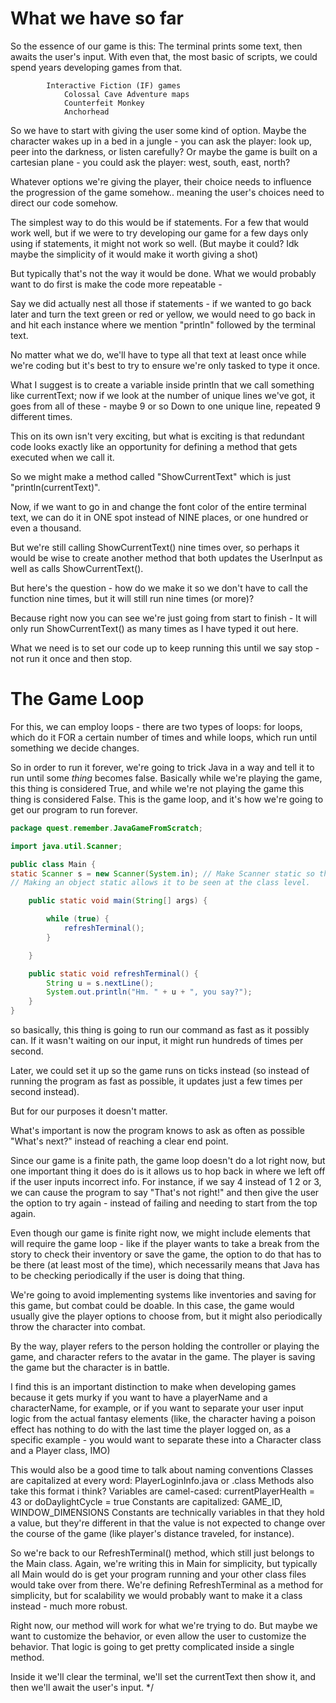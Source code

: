 # What we have so far

So the essence of our game is this:
The terminal prints some text, then awaits the user's input.
With even that, the most basic of scripts, we could spend years developing 
games from that.

            Interactive Fiction (IF) games
                Colossal Cave Adventure maps
                Counterfeit Monkey
                Anchorhead

So we have to start with giving the user some kind of option.
Maybe the character wakes up in a bed in a jungle -
you can ask the player: look up, peer into the darkness, or listen carefully?
Or maybe the game is built on a cartesian plane - 
you could ask the player: west, south, east, north?

Whatever options we're giving the player, their choice needs to influence the 
progression of the game somehow..
meaning the user's choices need to direct our code somehow.

The simplest way to do this would be if statements.
For a few that would work well, but if we were to try developing our game for a
few days only using if statements, it might not work so well.
(But maybe it could? Idk maybe the simplicity of it would make it worth giving a shot)

But typically that's not the way it would be done. What we would probably want to do 
first is make the code more repeatable -

Say we did actually nest all those if statements - if we wanted to go back later and 
turn the text green or red or yellow, we would need to go back in and hit each instance
where we mention "println" followed by the terminal text.

No matter what we do, we'll have to type all that text at least once while we're coding
but it's best to try to ensure we're only tasked to type it once.

What I suggest is to create a variable inside println that we call something like
currentText; now if we look at the number of unique lines we've got,
it goes from all of these - maybe 9 or so
Down to one unique line, repeated 9 different times.

This on its own isn't very exciting, but what is exciting is that redundant code looks
exactly like an opportunity for defining a method that gets executed when we call it.

So we might make a method called "ShowCurrentText" which is just "println(currentText)".

Now, if we want to go in and change the font color of the entire terminal text,
we can do it in ONE spot instead of NINE places, or one hundred or even a thousand.

But we're still calling ShowCurrentText() nine times over, so perhaps it would be wise 
to create another method that both updates the UserInput as well as calls ShowCurrentText().

But here's the question - how do we make it so we don't have to call the function nine times,
but it will still run nine times (or more)?

Because right now you can see we're just going from start to finish -
It will only run ShowCurrentText() as many times as I have typed it out here.

What we need is to set our code up to keep running this until we say stop - 
not run it once and then stop.

# The Game Loop

For this, we can employ loops - there are two types of loops:
for loops, which do it FOR a certain number of times
and while loops, which run until something we decide changes.

So in order to run it forever, we're going to trick Java in a way and tell it to run
until some *thing* becomes false. Basically while we're playing the game, this thing
is considered True, and while we're not playing the game this thing is considered False.
This is the game loop, and it's how we're going to get our program to run forever.

```java
package quest.remember.JavaGameFromScratch;

import java.util.Scanner;

public class Main {
static Scanner s = new Scanner(System.in); // Make Scanner static so that it is accessible in refreshTerminal()
// Making an object static allows it to be seen at the class level.

    public static void main(String[] args) {

        while (true) {
            refreshTerminal();
        }

    }

    public static void refreshTerminal() {
        String u = s.nextLine();
        System.out.println("Hm. " + u + ", you say?");
    }
}
```

so basically, this thing is going to run our command as fast as it possibly can.
If it wasn't waiting on our input, it might run hundreds of times per second.

Later, we could set it up so the game runs on ticks instead (so instead of running the
program as fast as possible, it updates just a few times per second instead).

But for our purposes it doesn't matter.

What's important is now the program knows to ask as often as possible "What's next?"
instead of reaching a clear end point.

Since our game is a finite path, the game loop doesn't do a lot right now, but one
important thing it does do is it allows us to hop back in where we left off if the 
user inputs incorrect info. For instance, if we say 4 instead of 1 2 or 3, we can
cause the program to say "That's not right!" and then give the user the option to 
try again - instead of failing and needing to start from the top again.

Even though our game is finite right now, we might include elements that will require
the game loop - like if the player wants to take a break from the story to check their
inventory or save the game, the option to do that has to be there (at least most of the time),
which necessarily means that Java has to be checking periodically if the user is
doing that thing.

We're going to avoid implementing systems like inventories and saving for this game,
but combat could be doable. In this case, the game would usually give the player
options to choose from, but it might also periodically throw the character into combat.

By the way, player refers to the person holding the controller or playing the game,
and character refers to the avatar in the game. The player is saving the game but
the character is in battle.

I find this is an important distinction to make when developing games because it gets
murky if you want to have a playerName and a characterName, for example, or if you want
to separate your user input logic from the actual fantasy elements (like, the character
having a poison effect has nothing to do with the last time the player logged on, as a 
specific example - you would want to separate these into a Character class and a Player
class, IMO)

This would also be a good time to talk about naming conventions
Classes are capitalized at every word: PlayerLoginInfo.java or .class
Methods also take this format i think?
Variables are camel-cased: currentPlayerHealth = 43 or doDaylightCycle = true
Constants are capitalized: GAME_ID, WINDOW_DIMENSIONS
    Constants are technically variables in that they hold a value, but they're different
    in that the value is not expected to change over the course of the game (like
    player's distance traveled, for instance).

So we're back to our RefreshTerminal() method, which still just belongs to the Main class.
Again, we're writing this in Main for simplicity, but typically all Main would do
is get your program running and your other class files would take over from there.
We're defining RefreshTerminal as a method for simplicity, but for scalability we 
would probably want to make it a class instead - much more robust.

Right now, our method will work for what we're trying to do.
But maybe we want to customize the behavior, or even allow the user to customize
the behavior. That logic is going to get pretty complicated inside a single method.

Inside it we'll clear the terminal, we'll set the currentText then show it, and then
we'll await the user's input.
*/